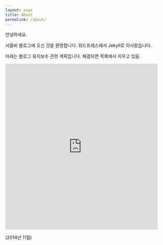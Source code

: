 ```yaml
---
layout: page
title: About
permalink: /about/
---
```

 
안녕하세요. 

서울비 블로그에 오신 것을 환영합니다. 
워드프레스에서  Jekyll로 이사왔습니다. 

아래는 블로그 유지보수 관련 계획입니다. 해결되면 목록에서 지우고 있음. 

<iframe src=https://www.wunderlist.com/list/140826174 width=480 height=520 frameborder=0></iframe>


(2014년 11월)
